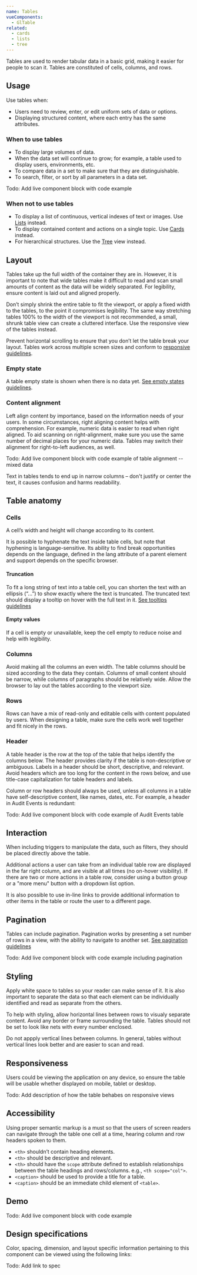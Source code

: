 ```yaml
---
name: Tables
vueComponents: 
  - GlTable
related:
  - cards
  - lists
  - tree
---
```


Tables are used to render tabular data in a basic grid, making it easier for people to scan it. Tables are constituted of cells, columns, and rows.

## Usage

Use tables when: 

* Users need to review, enter, or edit uniform sets of data or options. 
* Displaying structured content, where each entry has the same attributes.

### When to use tables

*   To display large volumes of data.
*   When the data set will continue to grow; for example, a table used to display users, environments, etc.
*   To compare data in a set to make sure that they are distinguishable.
*   To search, filter, or sort by all parameters in a data set.

Todo: Add live component block with code example

### When not to use tables

*   To display a list of continuous, vertical indexes of text or images. Use [Lists](/components/lists) instead.
*   To display contained content and actions on a single topic. Use [Cards](/components/cards) instead.
*   For hierarchical structures. Use the [Tree](/components/tree) view instead.

## Layout

Tables take up the full width of the container they are in. However, it is important to note that wide tables make it difficult to read and scan small amounts of content as the data will be widely separated. For legibility, ensure content is laid out and aligned properly.

Don’t simply shrink the entire table to fit the viewport, or apply a fixed width to the tables, to the point it compromises legibility. The same way stretching tables 100% to the width of the viewport is not recommended, a small, shrunk table view can create a cluttered interface. Use the responsive view of the tables instead.

Prevent horizontal scrolling to ensure that you don’t let the table break your layout. Tables work across multiple screen sizes and conform to [responsive guidelines](/components/tables/#responsiveness).

### Empty state

A table empty state is shown when there is no data yet. [See empty states guidelines](https://design.gitlab.com/regions/empty-states).

### Content alignment

Left align content by importance, based on the information needs of your users. In some circumstances, right aligning content helps with comprehension. For example, numeric data is easier to read when right aligned. To aid scanning on right-alignment, make sure you use the same number of decimal places for your numeric data. Tables may switch their alignment for right-to-left audiences, as well.

Todo: Add live component block with code example of table alignment -- mixed data

Text in tables tends to end up in narrow columns – don't justify or center the text, it causes confusion and harms readability.

## Table anatomy

### Cells

A cell’s width and height will change according to its content.

It is possible to hyphenate the text inside table cells, but note that hyphening is language-sensitive. Its ability to find break opportunities depends on the language, defined in the lang attribute of a parent element and support depends on the specific browser.

#### Truncation

To fit a long string of text into a table cell, you can shorten the text with an ellipsis (“...”) to show exactly where the text is truncated. The truncated text should display a tooltip on hover with the full text in it. [See tooltips guidelines](https://design.gitlab.com/components/tooltips)

#### Empty values

If a cell is empty or unavailable, keep the cell empty to reduce noise and help with legibility.

### Columns

Avoid making all the columns an even width. The table columns should be sized according to the data they contain. Columns of small content should be narrow, while columns of paragraphs should be relatively wide. Allow the browser to lay out the tables according to the viewport size.

### Rows

Rows can have a mix of read-only and editable cells with content populated by users. When designing a table, make sure the cells work well together and fit nicely in the rows.

### Header

A table header is the row at the top of the table that helps identify the columns below. The header provides clarity if the table is non-descriptive or ambiguous. Labels in a header should be short, descriptive, and relevant. Avoid headers which are too long for the content in the rows below, and use title-case capitalization for table headers and labels.

Column or row headers should always be used, unless all columns in a table have self-descriptive content, like names, dates, etc. For example, a header in Audit Events is redundant:

Todo: Add live component block with code example of Audit Events table

## Interaction

When including triggers to manipulate the data, such as filters, they should be placed directly above the table.

Additional actions a user can take from an individual table row are displayed in the far right column, and are visible at all times (no on-hover visibility). If there are two or more actions in a table row, consider using a button group or a "more menu" button with a dropdown list option.

It is also possible to use in-line links to provide additional information to other items in the table or route the user to a different page.

## Pagination

Tables can include pagination. Pagination works by presenting a set number of rows in a view, with the ability to navigate to another set. [See pagination guidelines](https://design.gitlab.com/components/pagination)

Todo: Add live component block with code example including pagination

## Styling

Apply white space to tables so your reader can make sense of it. It is also important to separate the data so that each element can be individually identified and read as separate from the others.

To help with styling, allow horizontal lines between rows to visualy separate content. Avoid any border or frame surrounding the table. Tables should not be set to look like nets with every number enclosed. 

Do not appply vertical lines between columns. In general, tables without vertical lines look better and are easier to scan and read.

## Responsiveness

Users could be viewing the application on any device, so ensure the table will be usable whether displayed on mobile, tablet or desktop.

Todo: Add description of how the table behabes on responsive views

## Accessibility

Using proper semantic markup is a must so that the users of screen readers can navigate through the table one cell at a time, hearing column and row headers spoken to them.

* `<th>` shouldn’t contain heading elements.
* `<th>` should be descriptive and relevant.
* `<th>` should have the `scope` attribute defined to establish relationships between the table headings and rows/columns. e.g., `<th scope="col">`.
* `<caption>` should be used to provide a title for a table.
* `<caption>` should be an immediate child element of `<table>`.

## Demo

Todo: Add live component block with code example

## Design specifications

Color, spacing, dimension, and layout specific information pertaining to this component can be viewed using the following links:

Todo: Add link to spec
